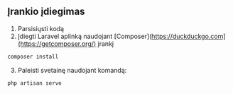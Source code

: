 ## Įrankio įdiegimas

1. Parsisiųsti kodą
2. Įdiegti Laravel aplinką naudojant [Composer](https://duckduckgo.com](https://getcomposer.org/) įrankį
  ```sh
  composer install
  ```
3. Paleisti svetainę naudojant komandą:
  ```sh
  php artisan serve
  ```
